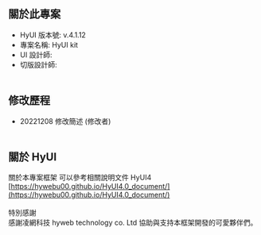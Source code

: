 ## 關於此專案

- HyUI 版本號: v.4.1.12
- 專案名稱: HyUI kit
- UI 設計師:
- 切版設計師:
  <br/>
  <br/>

## 修改歷程

- 20221208 修改簡述 (修改者)
  <br/>
  <br/>

## 關於 HyUI

關於本專案框架 可以參考相關說明文件 HyUI4<br/>
[https://hywebu00.github.io/HyUI4.0_document/](https://hywebu00.github.io/HyUI4.0_document/)
<br/><br/>
特別感謝<br/>
感謝凌網科技 hyweb technology co. Ltd 協助與支持本框架開發的可愛夥伴們。
